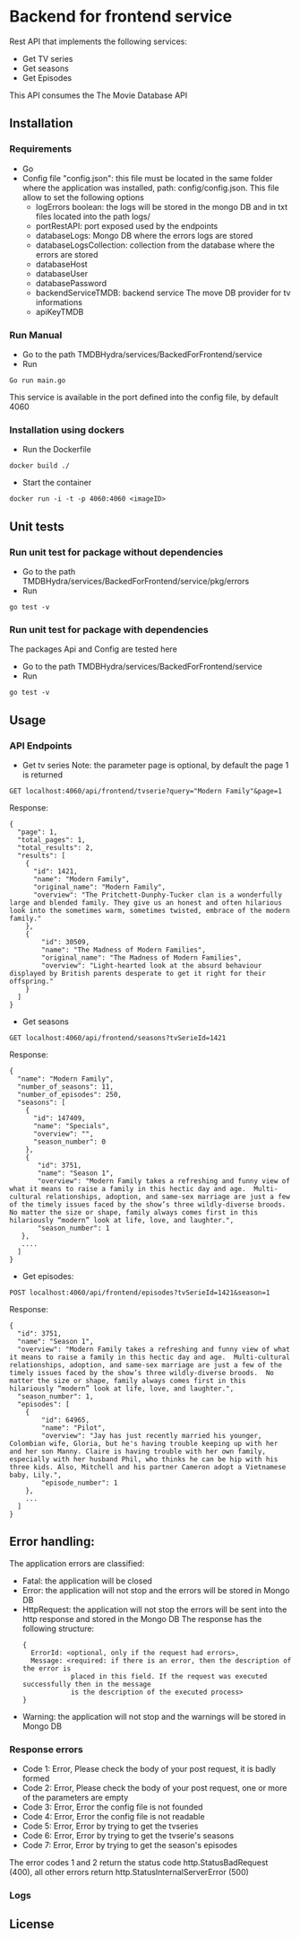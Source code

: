 # Backend for frontend service
Rest API that implements the following services:
* Get TV series
* Get seasons
* Get Episodes

This API consumes the The Movie Database API

## Installation
### Requirements
* Go
* Config file "config.json": this file must be located in the same folder where
the application was installed, path: config/config.json.
This file allow to set the following options
  * logErrors boolean: the logs will be stored in the mongo DB and in txt files
  located into the path logs/
  * portRestAPI: port exposed used by the endpoints
  * databaseLogs: Mongo DB where the errors logs are stored
  * databaseLogsCollection: collection from the database where the errors are stored
  * databaseHost
  * databaseUser
  * databasePassword
  * backendServiceTMDB: backend service The move DB provider for tv informations
  * apiKeyTMDB

### Run Manual
* Go to the path TMDBHydra/services/BackedForFrontend/service
* Run
```
Go run main.go
```
This service is available in the port defined into the config file, by default
4060

### Installation using dockers
* Run the Dockerfile
```
docker build ./
```
* Start the container
```
docker run -i -t -p 4060:4060 <imageID>
```

## Unit tests
### Run unit test for package without dependencies
* Go to the path TMDBHydra/services/BackedForFrontend/service/pkg/errors
* Run
```
go test -v
```

### Run unit test for package with dependencies
The packages Api and Config are tested here
* Go to the path TMDBHydra/services/BackedForFrontend/service
* Run
```
go test -v
```

## Usage
### API Endpoints
* Get tv series
Note: the parameter page is optional, by default the page 1 is returned
```
GET localhost:4060/api/frontend/tvserie?query="Modern Family"&page=1
```
Response:
```
{
  "page": 1,
  "total_pages": 1,
  "total_results": 2,
  "results": [
    {
      "id": 1421,
      "name": "Modern Family",
      "original_name": "Modern Family",
      "overview": "The Pritchett-Dunphy-Tucker clan is a wonderfully large and blended family. They give us an honest and often hilarious look into the sometimes warm, sometimes twisted, embrace of the modern family."
    },
    {
        "id": 30509,
        "name": "The Madness of Modern Families",
        "original_name": "The Madness of Modern Families",
        "overview": "Light-hearted look at the absurd behaviour displayed by British parents desperate to get it right for their offspring."
    }
  ]
}
```

* Get seasons
```
GET localhost:4060/api/frontend/seasons?tvSerieId=1421
```
Response:
```
{
  "name": "Modern Family",
  "number_of_seasons": 11,
  "number_of_episodes": 250,
  "seasons": [
    {
      "id": 147409,
      "name": "Specials",
      "overview": "",
      "season_number": 0
    },
    {
       "id": 3751,
       "name": "Season 1",
       "overview": "Modern Family takes a refreshing and funny view of what it means to raise a family in this hectic day and age.  Multi-cultural relationships, adoption, and same-sex marriage are just a few of the timely issues faced by the show’s three wildly-diverse broods.  No matter the size or shape, family always comes first in this hilariously “modern” look at life, love, and laughter.",
       "season_number": 1
   },
   ....
  ]
}
```

* Get episodes:
```
POST localhost:4060/api/frontend/episodes?tvSerieId=1421&season=1
```
Response:
```
{
  "id": 3751,
  "name": "Season 1",
  "overview": "Modern Family takes a refreshing and funny view of what it means to raise a family in this hectic day and age.  Multi-cultural relationships, adoption, and same-sex marriage are just a few of the timely issues faced by the show’s three wildly-diverse broods.  No matter the size or shape, family always comes first in this hilariously “modern” look at life, love, and laughter.",
  "season_number": 1,
  "episodes": [
    {
        "id": 64965,
        "name": "Pilot",
        "overview": "Jay has just recently married his younger, Colombian wife, Gloria, but he's having trouble keeping up with her and her son Manny. Claire is having trouble with her own family, especially with her husband Phil, who thinks he can be hip with his three kids. Also, Mitchell and his partner Cameron adopt a Vietnamese baby, Lily.",
        "episode_number": 1
    },
    ...
  ]
}
```

## Error handling:
The application errors are classified:
* Fatal: the application will be closed
* Error: the application will not stop and the errors will be stored in Mongo DB
* HttpRequest: the application will not stop the errors will be sent into the
  http response and stored in the Mongo DB
  The response has the following structure:
  ```
  {
    ErrorId: <optional, only if the request had errors>,
    Message: <required: if there is an error, then the description of the error is
              placed in this field. If the request was executed successfully then in the message
              is the description of the executed process>
  }
  ```
* Warning: the application will not stop and the warnings will be stored in Mongo DB

### Response errors
* Code 1: Error, Please check the body of your post request, it is badly formed
* Code 2: Error, Please check the body of your post request, one or more of the parameters
are empty
* Code 3: Error, Error the config file is not founded
* Code 4: Error, Error the config file is not readable
* Code 5: Error, Error by trying to get the tvseries
* Code 6: Error, Error by trying to get the tvserie's seasons
* Code 7: Error, Error by trying to get the season's episodes

The error codes 1 and 2 return the status code http.StatusBadRequest (400), all
other errors return http.StatusInternalServerError (500)

### Logs
## License
